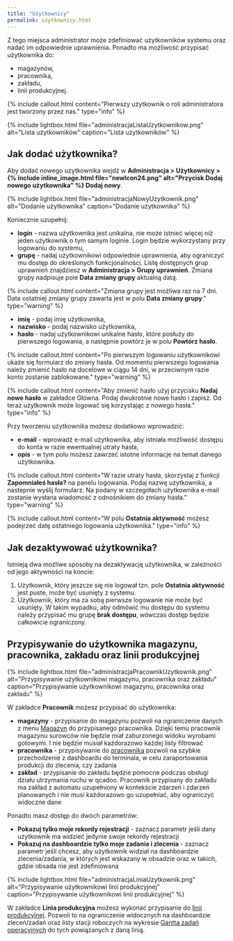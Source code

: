 ```yaml
---
title: "Użytkownicy"
permalink: uzytkownicy.html 
---
```


Z tego miejsca administrator może zdefiniować użytkowników systemu oraz nadać im odpowiednie uprawnienia. Ponadto ma możliwość przypisać użytkownika do:

- magazynów,
- pracownika,
- zakładu,
- linii produkcyjnej.

{% include callout.html content="Pierwszy użytkownik o roli administratora jest tworzony przez nas." type="info" %} 

{% include lightbox.html file="administracjaListaUzytkownikow.png" alt="Lista użytkowników" caption="Lista użytkowników" %}

## Jak dodać użytkownika?

Aby dodać nowego uzytkownika wejdź w **Administracja > Użytkownicy > {% include inline_image.html file="newIcon24.png" alt="Przycisk Dodaj nowego użytkownika" %} Dodaj nowy**.
  
{% include lightbox.html file="administracjaNowyUzytkownik.png" alt="Dodanie użytkownika" caption="Dodanie użytkownika" %}

Koniecznie uzupełnij:
- **login** - nazwa użytkownika jest unikalna, nie może istnieć więcej niż jeden użytkownik o tym samym loginie. Login będzie wykorzystany przy logowaniu do systemu,
- **grupę** - nadaj użytkownikowi odpowiednie uprawnienia, aby ograniczyć mu dostęp do określonych funkcjonalności. Listę dostępnych grup uprawnień znajdziesz w **Administracja > Grupy uprawnień**. Zmiana grupy nadpisuje pole **Data zmiany grupy** aktualną datą.

{% include callout.html content="Zmiana grupy jest możliwa raz na 7 dni. Data ostatniej zmiany grupy zawarta jest w polu **Data zmiany grupy**." type="warning" %}

- **imię** - podaj imię użytkownika,
- **nazwisko** - podaj nazwisko użytkownika,
- **hasło** - nadaj użytkownikowi unikalne hasło, które posłuży do pierwszego logowania, a następnie powtórz je w polu **Powtórz hasło**.

{% include callout.html content="Po pierwszym logowaniu użytkownikowi ukaże się formularz do zmiany hasła. Od momentu pierwszego logowania należy zmienić hasło na docelowe w ciągu 14 dni, w przeciwnym razie konto zostanie zablokowane." type="warning" %}

{% include callout.html content="Aby zmienić hasło użyj przycisku **Nadaj nowe hasło** w zakładce Główna. Podaj dwukrotnie nowe hasło i zapisz. Od teraz użytkownik może logować się korzystając z nowego hasła." type="info" %} 


Przy tworzeniu użytkownika możesz dodatkowo wprowadzić:
- **e-mail** - wprowadź e-mail użytkownika, aby istniała możliwość dostępu do konta w razie ewentualnej utraty hasła,
- **opis** - w tym polu możesz zawrzeć istotne informacje na temat danego użytkownika.

{% include callout.html content="W razie utraty hasła, skorzystaj z funkcji **Zapomniałeś hasła?** na panelu logowania. Podaj nazwę użytkownika, a nastepnie wyślij formularz. Na podany w szczegółach użytkownika e-mail zostanie wysłana wiadomość z odnośnikiem do zmiany hasła." type="warning" %}

{% include callout.html content="W polu **Ostatnia aktywność** możesz podejrzeć datę ostatniego logowania użytkownika." type="info" %} 

## Jak dezaktywować użytkownika?

Istnieją dwa możliwe sposoby na dezaktywację użytkownika, w zależności od jego aktywności na koncie:

1. Użytkownik, który jeszcze się nie logował tzn. pole **Ostatnia aktywność** jest puste, może być usunięty z systemu. 
2. Użytkownik, który ma za sobą pierwsze logowanie nie może być usunięty. W takim wypadku, aby odmówić mu dostępu do systemu należy przypisać mu grupę **brak dostępu**, wówczas dostęp będzie całkowicie ograniczony.


## Przypisywanie do użytkownika magazynu, pracownika, zakładu oraz linii produkcyjnej

{% include lightbox.html file="administracjaPracownikUzytkownik.png" alt="Przypisywanie użytkownikowi magazynu, pracownika oraz zakładu" caption="Przypisywanie użytkownikowi magazynu, pracownika oraz zakładu" %}

W zakładce **Pracownik** możesz przypisać do użytkownika:

- **magazyny** - przypisanie do magazynu pozwoli na ograniczenie danych z menu [Magazyn](/magazyny) do przypisanego pracownika. Dzięki temu pracownik magazynu surowców nie będzie miał zaburzonego widoku wyrobami gotowymi. I nie będzie musiał każdorazowo każdej listy filtrować
- **pracownika** - przypisywanie do [pracownika](/pracownicy) pozwoli na szybkie przechodzenie z dashboardu do terminala, w celu zaraportowania produkcji do zlecenia, czy zadania
- **zakład** - przypisanie do zakładu będzie pomocne podczas obsługi działu utrzymania ruchu w qcadoo. Pracownik przypisany do zakładu ma zakład z automatu uzupełniony w kontekście zdarzeń i zdarzeń planowanych i nie musi każdorazowo go uzupełniać, aby ograniczyć widoczne dane

Ponadto masz dostęp do dwóch parametrów:

- **Pokazuj tylko moje rekordy rejestracji** - zaznacz parametr jeśli dany użytkownik ma widzieć jedynie swoje rekordy rejestracji
- **Pokazuj na dashboardzie tylko moje zadania i zlecenia** - zaznacz parametr jeśli chcesz, aby użytkownik widział na dashboardzie zlecenia/zadania, w których jest wskazany w obsadzie oraz w takich, gdzie obsada nie jest zdefiniowana

{% include lightbox.html file="administracjaLiniaUzytkownik.png" alt="Przypisywanie użytkownikowi linii produkcyjnej" caption="Przypisywanie użytkownikowi linii produkcyjnej" %}

W zakładce **Linia produkcyjna** możesz wykonać przypisanie do [linii produkcyjnej](/linie-produkcyjne). Pozwoli to na ograniczenie widocznych na dashboardzie zleceń/zadań oraz listy stacji roboczych na wykresie [Gantta zadań operacyjnych](/gantt-zadan-operacyjnych) do tych powiązanych z daną linią.


